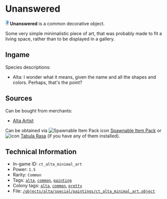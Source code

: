 # Unanswered

<img src="https://raw.githubusercontent.com/Ceterai/Enternia/main/objects/alta/special/paintings/ct_alta_minimal_art.png" alt="Unanswered icon" loading="lazy" width="auto" height="16px"/> **Unanswered** is a common decorative object.

Some very simple minimalistic piece of art, that was probably made to fit a living space, rather than to be displayed in a gallery.

## Ingame

Species descriptions:

- Alta: I wonder what it means, given the name and all the shapes and colors. Perhaps, that's the point?

## Sources

Can be bought from merchants:

- [Alta Artist](https://ceterai.github.io/MyEnternia/Wiki/AltaArtist)

Can be obtained via <img src="https://raw.githubusercontent.com/Silverfeelin/Starbound-SpawnableItemPack/master/interface/sip/iconSmall.png" alt="Spawnable Item Pack icon" width="18" height="14"/> [Spawnable Item Pack](https://steamcommunity.com/sharedfiles/filedetails/?id=733665104) or <img src="https://steamuserimages-a.akamaihd.net/ugc/263843960696222713/3EC9A7C005541F7D577EBCB8C5736B4EFC9973D6/" alt="icon" width="8" height="12"/> [Tabula Rasa](https://community.playstarbound.com/resources/the-tabula-rasa.3222/) (if you have any of them installed).

## Technical Information

- In-game ID: `ct_alta_minimal_art`
- Power: `1.5`
- Rarity: `Common`
- Tags: [`alta`](https://ceterai.github.io/MyEnternia/Wiki/Tags/Alta), [`common`](https://ceterai.github.io/MyEnternia/Wiki/Tags/Common), [`painting`](https://ceterai.github.io/MyEnternia/Wiki/Tags/Painting)
- Colony tags: [`alta`](https://ceterai.github.io/MyEnternia/Wiki/Tags/Alta), [`common`](https://ceterai.github.io/MyEnternia/Wiki/Tags/Common), [`pretty`](https://ceterai.github.io/MyEnternia/Wiki/Tags/Pretty)
- File: [`/objects/alta/special/paintings/ct_alta_minimal_art.object`](https://github.com/Ceterai/Enternia/blob/main/objects/alta/special/paintings/ct_alta_minimal_art.object)
